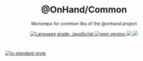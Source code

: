 <h1 align="center">@OnHand/Common</h1>

<p align="center">Monorepo for common libs of the @onhand project</p>

<p align="center">
    <a href="https://lgtm.com/projects/g/adrielcodeco/onhand-common/context:javascript">
        <img alt="Language grade: JavaScript" src="https://img.shields.io/lgtm/grade/javascript/g/adrielcodeco/onhand-common.svg?logo=lgtm&logoWidth=18"/>
    </a>
    <a href="https://www.npmjs.com/search?q=%40onhand%2F">
        <img src="https://badge.fury.io/js/%40onhand%2Fcommon-framework.svg" alt="npm version">
    </a>
    <a href="https://circleci.com/gh/adrielcodeco/onhand-common">
        <img src="https://circleci.com/gh/adrielcodeco/onhand-common.svg?style=svg">
    </a>
    <a href="https://codecov.io/gh/adrielcodeco/onhand-common">
        <img src="https://codecov.io/gh/adrielcodeco/onhand-common/branch/master/graph/badge.svg" />
    </a>
</p>

<br>

[![js-standard-style](https://cdn.rawgit.com/standard/standard/master/badge.svg)](http://standardjs.com)
